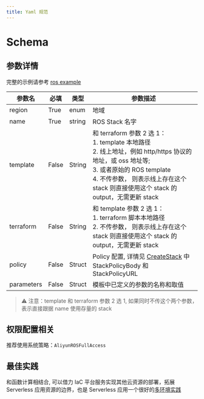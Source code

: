 ```yaml
---
title: Yaml 规范
---
```

# Schema

## 参数详情

完整的示例请参考 [ros example](example.md)

| 参数名     | 必填  | 类型   | 参数描述                                                                                                                                                                                                                                  |
| ---------- | ----- | ------ | ----------------------------------------------------------------------------------------------------------------------------------------------------------------------------------------------------------------------------------------- |
| region     | True  | enum   | 地域                                                                                                                                                                                                                                      |
| name       | True  | string | ROS Stack 名字                                                                                                                                                                                                                            |
| template   | False | String | 和 terraform 参数 2 选 1： <br>1. template 本地路径 <br> 2. 线上地址，例如 http/https 协议的地址，或 oss 地址等; <br>3. 或者原始的 ROS template <br>4. 不传参数， 则表示线上存在这个 stack 则直接使用这个 stack 的 output，无需更新 stack |
| terraform  | False | String | 和 template 参数 2 选 1：<br> 1. terraform 脚本本地路径 <br> 2. 不传参数， 则表示线上存在这个 stack 则直接使用这个 stack 的 output，无需更新 stack                                                                                        |
| policy     | False | Struct | Policy 配置, 详情见 [CreateStack](https://help.aliyun.com/zh/ros/developer-reference/api-ros-2019-09-10-createstack) 中 StackPolicyBody 和  StackPolicyURL                                                                                |
| parameters | False | Struct | 模板中已定义的参数的名称和取值                                                                                                                                                                                                            |

> ⚠️ 注意：template 和 terraform 参数 2 选 1, 如果同时不传这个两个参数， 表示直接跟据 name 使用存量的 stack

## 权限配置相关

推荐使用系统策略：`AliyunROSFullAccess`

## 最佳实践

和函数计算相结合, 可以借力 IaC 平台服务实现其他云资源的部署，拓展 Serverless 应用资源的边界，也是 Serverless 应用一个很好的[多环境实践](https://github.com/devsapp/ros/tree/master/best-practice)
